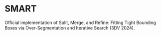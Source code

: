 # SMART
Official implementation of Split, Merge, and Refine: Fitting Tight Bounding Boxes via Over-Segmentation and Iterative Search (3DV 2024).
